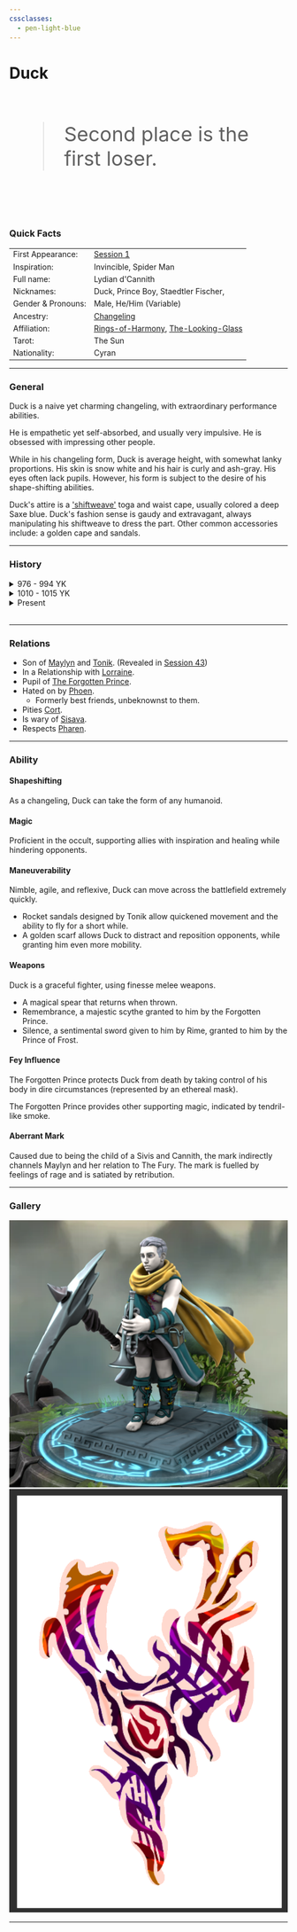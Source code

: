 ```yaml
---
cssclasses:
  - pen-light-blue
---
```

<head>
<link rel="stylesheet" href="https://cdn.jsdelivr.net/npm/rpg-awesome@latest/css/rpg-awesome.min.css">
<link rel="stylesheet" href="https://cdn.jsdelivr.net/npm/remixicon@4.5.0/fonts/remixicon.min.css"> 
<link rel="stylesheet" href="/normalize.css">
</head>

# Duck <i class="ri-music-2-line"></i>

<br>
<span style="font-size: 36px;">
<blockquote>
Second place is the first loser.
</blockquote>
</span>
<br>

### Quick Facts

|                    |                                                                                                                                                    |
| ------------------ | -------------------------------------------------------------------------------------------------------------------------------------------------- |
| First Appearance:  | [Session 1](../../Session-Notes/-1-Gathering-Storms/Session-1--And-their-shadows-will-spread-like-oil.md) |
| Inspiration:       | Invincible, Spider Man                                                                                                                                         |
| Full name:         | Lydian d'Cannith                                                                                                                                   |
| Nicknames:         | Duck, Prince Boy, Staedtler Fischer,                                                                                                               |
| Gender & Pronouns: | Male, He/Him (Variable)                                                                                                                            |
| Ancestry:          | [Changeling](https://eberron.fandom.com/wiki/Changeling)                                                                                           |
| Affiliation:       | [Rings-of-Harmony](../../Groups/Rings-of-Harmony.md), [The-Looking-Glass](../../Groups/The-Looking-Glass.md)                                     |
| Tarot:             | The Sun                                                                                                                                            |
| Nationality:       | Cyran                                                                                                                                              |
***
### General <i class="ri-checkbox-blank-line"></i>
Duck is a naive yet charming changeling, with extraordinary performance abilities.

He is empathetic yet self-absorbed, and usually very impulsive. He is obsessed with impressing other people.

While in his changeling form, Duck is average height, with somewhat lanky proportions. His skin is snow white and his hair is curly and ash-gray. His eyes often lack pupils. However, his form is subject to the desire of his shape-shifting abilities.

Duck's attire is a ['shiftweave'](https://eberron.fandom.com/wiki/Shiftweave) toga and waist cape, usually colored a deep Saxe blue. Duck's fashion sense is gaudy and extravagant, always manipulating his shiftweave to dress the part. Other common accessories include: a golden cape and sandals.

***
### History <i class="ri-history-line"></i>

<details> 
	<summary>
	976 - 994 YK</summary>
	<p><br>
	Duck is stupid<br>
	AA<br>
	write br after every line <br>
	The events of Session 60
	</p>
</details>


<details>
	<summary>1010 - 1015 YK</summary>
	<p><br>
	Duck regained consciousness, with no memory but his nickname, in 1010 YK, and gained the affection of a struggling music-store owner, Staedtler Fischer. The two became close friends, and Duck began to support the store in exchange for a place to stay.

Duck learned the ins and outs of the music scene in [Sharn](https://eberron.fandom.com/wiki/Sharn.) and learned to stay hidden using personas sustained through his shape-shifting abilities. 

After garnering large audiences, some of Duck's popular elven personas caught the attention of [House Phiarlan](https://eberron.fandom.com/wiki/House_Phiarlan). Parasitical Relationships formed with the naive Duck until local conflict escalated between House Phiarlan and [House Thuranni](https://eberron.fandom.com/wiki/House_Thuranni). Duck's mentor was accidentally killed in the crossfire, and Duck presumed his identity to withdraw and protect himself.

Years passed and Duck subsisted on low-paying gigs and worship of [the Traveler](https://eberron.fandom.com/wiki/The_Traveler).
	</p>
</details>


<details>
	<summary>Present</summary>
	<p><br>

Duck is introduced as Staedtler. 

In [Session 1](../../Session-Notes/-1-Gathering-Storms/Session-1--And-their-shadows-will-spread-like-oil.md), Duck stumbles across Maylyn (neither recognize each other due to memory suppression by powerful [enchantment magic.](../../../-Sacrosanct/Machine-of-Enchantment.md)) 

She offers a job as an agent for the Looking Glass, which Duck accepts out of boredom and beliefs related to the Traveler. 

Duck learns to fight, incorporating his musical ability into inspiration for his peers.

In [Session 4](../../Session-Notes/-1-Gathering-Storms/Session-4--Phantom-of-the-Opera.md), Duck finds a powerful musical artifact, [Phil](../../Objects/Phil.md), that responds only to his touch.

Duck's identity as a changeling is kept secret until [Session 10](../../Session-Notes/-2-Shattered-Glass/Session-10--This-is-Where-it-All-Falls-Apart.md). 

Duck re-meets the forgotten prince in [Session 23](../../Session-Notes/-5-Some-mistakes-you-never-stop-paying-for/Session-23--All-Along-the-Clocktower.md).

Duck manifests an [aberrant mark](https://eberron.fandom.com/wiki/Aberrant_dragonmark) in [Session 44](../../Session-Notes/-7-Conquest/Session-44--Into-the-Hallow.md).

Duck's mask is permanently scarred by Phoen [Session 55](../../Session-Notes/-8-War/Session-55--Schism.md)
    </p>
</details><br>

***
### Relations <i class="ri-user-line"></i>

- Son of [Maylyn](../Maylyn.md) and [Tonik](../Tonik.md). (Revealed in [Session 43](../../Session-Notes/-7-Conquest/Session-43--Something-I-Can-Never-Have-Degenerate-Pt.-2.md))
- In a Relationship with [Lorraine](../Lorraine.md).
- Pupil of [The Forgotten Prince](../The-Forgotten-Prince.md).
- Hated on by [Phoen](../Phoen.md).
	- Formerly best friends, unbeknownst to them.
- Pities [Cort](Cort.md).
- Is wary of [Sisava](Sisava.md).
- Respects [Pharen](Pharen.md).

***
### Ability <i class="ri-star-line"></i>

#### Shapeshifting 
As a changeling, Duck can take the form of any humanoid.
#### Magic 
Proficient in the occult, supporting allies with inspiration and healing while hindering opponents.
#### Maneuverability
Nimble, agile, and reflexive, Duck can move across the battlefield extremely quickly.
- Rocket sandals designed by Tonik allow quickened movement and the ability to fly for a short while.
- A golden scarf allows Duck to distract and reposition opponents, while granting him even more mobility.
#### Weapons
Duck is a graceful fighter, using finesse melee weapons.
* A magical spear that returns when thrown.
* Remembrance, a majestic scythe granted to him by the Forgotten Prince.
* Silence, a sentimental sword given to him by Rime, granted to him by the Prince of Frost.

#### Fey Influence
The Forgotten Prince protects Duck from death by taking control of his body in dire circumstances (represented by an ethereal mask).

The Forgotten Prince provides other supporting magic, indicated by tendril-like smoke.

#### Aberrant Mark
Caused due to being the child of a Sivis and Cannith, the mark indirectly channels Maylyn and her relation to The Fury. The mark is fuelled by feelings of rage and is satiated by retribution.

***
### Gallery <i class="ri-image-line"></i>

![](../-images/duck1.png)
![](../-images/duckMark1.png)
***
